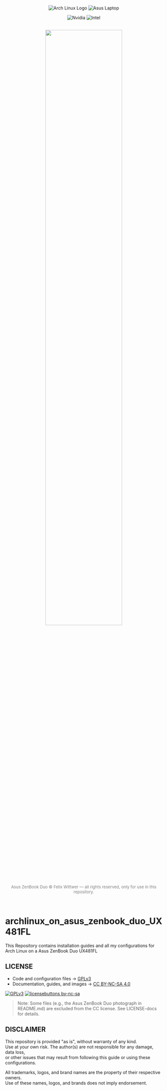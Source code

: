 <br>
<div align="center">
  
  ![Arch Linux Logo](https://img.shields.io/badge/Arch_Linux-1793D1?style=for-the-badge&logo=arch-linux&logoColor=white)
  ![Asus Laptop](https://img.shields.io/badge/asus-000000?style=for-the-badge&logo=asus&logoColor=white)

  ![Nvidia](https://img.shields.io/badge/NVIDIA-GeForce®%20MX250-76B900?style=for-the-badge&logo=nvidia&logoColor=white)
  ![Intel](https://img.shields.io/badge/Intel-Core_i5_10210U-0071C5?style=for-the-badge&logo=intel&logoColor=white)

  <br>

  <img src="assets/Asus_ZenBook_Duo.png" style="width: 70%">
  <p style="font-size: small; color: gray;">
    Asus ZenBook Duo © Felix Wittwer — all rights reserved, only for use in this repository.
  </p>

</div>
<br>

# archlinux_on_asus_zenbook_duo_UX481FL
This Repository contains installation guides and all my configurations for Arch Linux on a Asus ZenBook Duo UX481FL 


## LICENSE

- Code and configuration files → [GPLv3](LICENSE)
- Documentation, guides, and images → [CC BY-NC-SA 4.0](LICENSE-docs)  

[![GPLv3](https://img.shields.io/badge/GPL--3.0-red?style=for-the-badge)](LICENSE)
[![licensebuttons by-nc-sa](https://img.shields.io/badge/CC--BY--NC--SA--4.0-lightgrey?style=for-the-badge)](LICENSE-docs)

> Note: Some files (e.g., the Asus ZenBook Duo photograph in README.md) are excluded from the CC license. See LICENSE-docs for details.

## DISCLAIMER

This repository is provided "as is", without warranty of any kind.  
Use at your own risk. The author(s) are not responsible for any damage, data loss,   
or other issues that may result from following this guide or using these configurations.

All trademarks, logos, and brand names are the property of their respective owners.   
Use of these names, logos, and brands does not imply endorsement.


